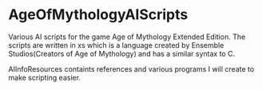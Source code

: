 # AgeOfMythologyAIScripts
Various AI scripts for the game Age of Mythology Extended Edition. The scripts are written in xs which is a language created by Ensemble Studios(Creators of Age of Mythology) and has a similar syntax to C. 

AIInfoResources containts references and various programs I will create to make scripting easier.
